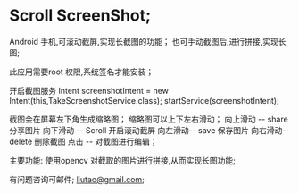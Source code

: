 # Scroll ScreenShot;
Android 手机,可滚动截屏,实现长截图的功能；
也可手动截图后,进行拼接,实现长图;

此应用需要root 权限,系统签名才能安装；

 开启截图服务
        Intent screenshotIntent = new Intent(this,TakeScreenshotService.class);
        startService(screenshotIntent);

截图会在屏幕左下角生成缩略图；
缩略图可以上下左右滑动；
向上滑动 -- share 分享图片
向下滑动 -- Scroll 开启滚动截屏
向左滑动-- save 保存图片
向右滑动--delete 删除截图
点击 -- 对截图进行编辑；


 主要功能: 使用opencv 对截取的图片进行拼接,从而实现长图功能;




有问题咨询可邮件;
liutao@gmail.com;
